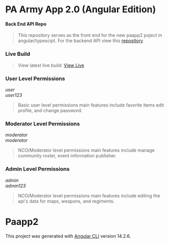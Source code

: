 # PA Army App 2.0 (Angular Edition)
#### Back End API Repo
> This repository serves as the front end for the new paapp2 poject in angular/typescipt.
> For the backend API view this [repository](https://github.com/tonywied17/express-paarmy-api)   

### Live Build
> View latest live build:
[View Live](https://paapp.tbz.wtf/home)

### User Level Permissions
*user*<br>
*user123*
> Basic user level permissions main features include favorite items edit profile, and change password.

### Moderator Level Permissions
*moderator*<br>
*moderator*
> NCO/Moderator level permissions main features include manage community roster, event information publisher.

### Admin Level Permissions
*admin*<br>
*admin123*
> NCO/Moderator level permissions main features include editing the api's data for maps, weapons, and regiments.

# Paapp2

This project was generated with [Angular CLI](https://github.com/angular/angular-cli) version 14.2.6.
